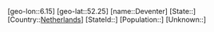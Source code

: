 ﻿---
location: [52.25,6.15]
type: City
tags:
- geo/City


SpocWebEntityId: 29775
isDeleted: false
confidential: public

---
[geo-lon::6.15]
[geo-lat::52.25]
[name::Deventer]
[State::]
[Country::[Netherlands](geo/Continent/Europe/Netherlands.md)]
[StateId::]
[Population::]
[Unknown::]

